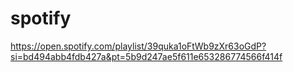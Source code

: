 # spotify


https://open.spotify.com/playlist/39quka1oFtWb9zXr63oGdP?si=bd494abb4fdb427a&pt=5b9d247ae5f611e653286774566f414f
